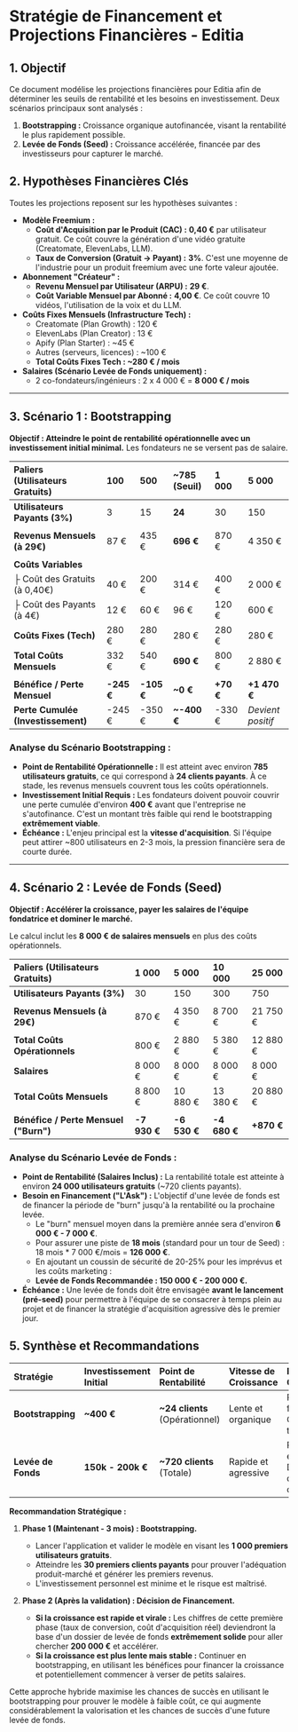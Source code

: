 # Stratégie de Financement et Projections Financières - Editia

## 1. Objectif

Ce document modélise les projections financières pour Editia afin de déterminer les seuils de rentabilité et les besoins en investissement. Deux scénarios principaux sont analysés :
1.  **Bootstrapping :** Croissance organique autofinancée, visant la rentabilité le plus rapidement possible.
2.  **Levée de Fonds (Seed) :** Croissance accélérée, financée par des investisseurs pour capturer le marché.

## 2. Hypothèses Financières Clés

Toutes les projections reposent sur les hypothèses suivantes :

*   **Modèle Freemium :**
    *   **Coût d'Acquisition par le Produit (CAC) :** **0,40 €** par utilisateur gratuit. Ce coût couvre la génération d'une vidéo gratuite (Creatomate, ElevenLabs, LLM).
    *   **Taux de Conversion (Gratuit -> Payant) :** **3%**. C'est une moyenne de l'industrie pour un produit freemium avec une forte valeur ajoutée.
*   **Abonnement "Créateur" :**
    *   **Revenu Mensuel par Utilisateur (ARPU) :** **29 €**.
    *   **Coût Variable Mensuel par Abonné :** **4,00 €**. Ce coût couvre 10 vidéos, l'utilisation de la voix et du LLM.
*   **Coûts Fixes Mensuels (Infrastructure Tech) :**
    *   Creatomate (Plan Growth) : 120 €
    *   ElevenLabs (Plan Creator) : 13 €
    *   Apify (Plan Starter) : ~45 €
    *   Autres (serveurs, licences) : ~100 €
    *   **Total Coûts Fixes Tech : ~280 € / mois**
*   **Salaires (Scénario Levée de Fonds uniquement) :**
    *   2 co-fondateurs/ingénieurs : 2 x 4 000 € = **8 000 € / mois**

---

## 3. Scénario 1 : Bootstrapping

**Objectif : Atteindre le point de rentabilité opérationnelle avec un investissement initial minimal.** Les fondateurs ne se versent pas de salaire.

| Paliers (Utilisateurs Gratuits) | **100** | **500** | **~785 (Seuil)** | **1 000** | **5 000** |
| :--- | :--- | :--- | :--- | :--- | :--- |
| **Utilisateurs Payants (3%)** | 3 | 15 | **24** | 30 | 150 |
| | | | | | |
| **Revenus Mensuels (à 29€)** | 87 € | 435 € | **696 €** | 870 € | 4 350 € |
| | | | | | |
| **Coûts Variables** | | | | | |
| ├ Coût des Gratuits (à 0,40€) | 40 € | 200 € | 314 € | 400 € | 2 000 € |
| ├ Coût des Payants (à 4€) | 12 € | 60 € | 96 € | 120 € | 600 € |
| **Coûts Fixes (Tech)** | 280 € | 280 € | 280 € | 280 € | 280 € |
| **Total Coûts Mensuels** | 332 € | 540 € | **690 €** | 800 € | 2 880 € |
| | | | | | |
| **Bénéfice / Perte Mensuel** | **-245 €** | **-105 €** | **~0 €** | **+70 €** | **+1 470 €** |
| **Perte Cumulée (Investissement)** | -245 € | -350 € | **~-400 €** | -330 € | *Devient positif* |

### Analyse du Scénario Bootstrapping :

*   **Point de Rentabilité Opérationnelle :** Il est atteint avec environ **785 utilisateurs gratuits**, ce qui correspond à **24 clients payants**. À ce stade, les revenus mensuels couvrent tous les coûts opérationnels.
*   **Investissement Initial Requis :** Les fondateurs doivent pouvoir couvrir une perte cumulée d'environ **400 €** avant que l'entreprise ne s'autofinance. C'est un montant très faible qui rend le bootstrapping **extrêmement viable**.
*   **Échéance :** L'enjeu principal est la **vitesse d'acquisition**. Si l'équipe peut attirer ~800 utilisateurs en 2-3 mois, la pression financière sera de courte durée.

---

## 4. Scénario 2 : Levée de Fonds (Seed)

**Objectif : Accélérer la croissance, payer les salaires de l'équipe fondatrice et dominer le marché.**

Le calcul inclut les **8 000 € de salaires mensuels** en plus des coûts opérationnels.

| Paliers (Utilisateurs Gratuits) | **1 000** | **5 000** | **10 000** | **25 000** |
| :--- | :--- | :--- | :--- | :--- |
| **Utilisateurs Payants (3%)** | 30 | 150 | 300 | 750 |
| | | | | |
| **Revenus Mensuels (à 29€)** | 870 € | 4 350 € | 8 700 € | 21 750 € |
| | | | | |
| **Total Coûts Opérationnels** | 800 € | 2 880 € | 5 380 € | 12 880 € |
| **Salaires** | 8 000 € | 8 000 € | 8 000 € | 8 000 € |
| **Total Coûts Mensuels** | 8 800 € | 10 880 € | 13 380 € | 20 880 € |
| | | | | |
| **Bénéfice / Perte Mensuel ("Burn")** | **-7 930 €** | **-6 530 €** | **-4 680 €** | **+870 €** |

### Analyse du Scénario Levée de Fonds :

*   **Point de Rentabilité (Salaires Inclus) :** La rentabilité totale est atteinte à environ **24 000 utilisateurs gratuits** (~720 clients payants).
*   **Besoin en Financement ("L'Ask") :** L'objectif d'une levée de fonds est de financer la période de "burn" jusqu'à la rentabilité ou la prochaine levée.
    *   Le "burn" mensuel moyen dans la première année sera d'environ **6 000 € - 7 000 €**.
    *   Pour assurer une piste de **18 mois** (standard pour un tour de Seed) : 18 mois * 7 000 €/mois = **126 000 €**.
    *   En ajoutant un coussin de sécurité de 20-25% pour les imprévus et les coûts marketing :
    *   **Levée de Fonds Recommandée : 150 000 € - 200 000 €.**
*   **Échéance :** Une levée de fonds doit être envisagée **avant le lancement (pré-seed)** pour permettre à l'équipe de se consacrer à temps plein au projet et de financer la stratégie d'acquisition agressive dès le premier jour.

## 5. Synthèse et Recommandations

| Stratégie | Investissement Initial | Point de Rentabilité | Vitesse de Croissance | Risque / Contrôle |
| :--- | :--- | :--- | :--- | :--- |
| **Bootstrapping** | **~400 €** | **~24 clients** (Opérationnel) | Lente et organique | Risque faible, Contrôle total |
| **Levée de Fonds** | **150k - 200k €** | **~720 clients** (Totale) | Rapide et agressive | Risque élevé, Dilution du contrôle |

**Recommandation Stratégique :**

1.  **Phase 1 (Maintenant - 3 mois) : Bootstrapping.**
    *   Lancer l'application et valider le modèle en visant les **1 000 premiers utilisateurs gratuits**.
    *   Atteindre les **30 premiers clients payants** pour prouver l'adéquation produit-marché et générer les premiers revenus.
    *   L'investissement personnel est minime et le risque est maîtrisé.

2.  **Phase 2 (Après la validation) : Décision de Financement.**
    *   **Si la croissance est rapide et virale :** Les chiffres de cette première phase (taux de conversion, coût d'acquisition réel) deviendront la base d'un dossier de levée de fonds **extrêmement solide** pour aller chercher **200 000 €** et accélérer.
    *   **Si la croissance est plus lente mais stable :** Continuer en bootstrapping, en utilisant les bénéfices pour financer la croissance et potentiellement commencer à verser de petits salaires.

Cette approche hybride maximise les chances de succès en utilisant le bootstrapping pour prouver le modèle à faible coût, ce qui augmente considérablement la valorisation et les chances de succès d'une future levée de fonds.